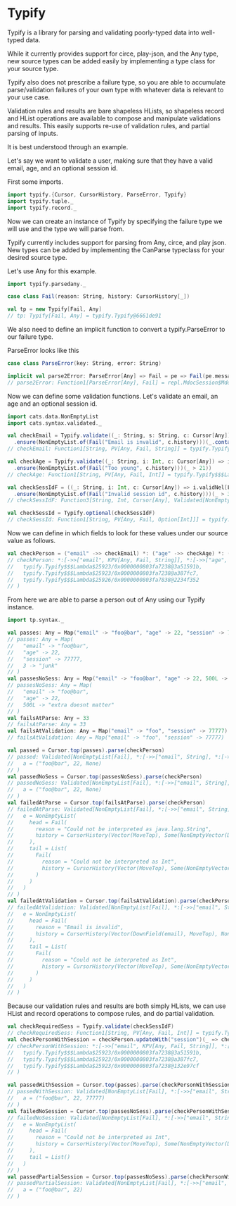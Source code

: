 # Typify

Typify is a library for parsing and validating poorly-typed data into well-typed data.

While it currently provides support for circe, play-json, and the Any type,
new source types can be added easily by implementing a type class for your source type.

Typify also does not prescribe a failure type, so you are able to accumulate parse/validation
failures of your own type with whatever data is relevant to your use case.

Validation rules and results are bare shapeless HLists, so shapeless record and HList
operations are available to compose and manipulate validations and results. This easily
supports re-use of validation rules, and partial parsing of inputs.

It is best understood through an example.

Let's say we want to validate a user, making sure that they have a valid email, age,
and an optional session id.

First some imports.

```scala
import typify.{Cursor, CursorHistory, ParseError, Typify}
import typify.tuple._
import typify.record._
```

Now we can create an instance of Typify  by specifying the failure type we will use and
the type we will parse from.

Typify currently includes support for parsing from Any, circe, and play json.
New types can be added by implementing the CanParse typeclass for your desired source type.

Let's use Any for this example.

```scala
import typify.parsedany._

case class Fail(reason: String, history: CursorHistory[_])

val tp = new Typify[Fail, Any]
// tp: Typify[Fail, Any] = typify.Typify@6661de91
```

We also need to define an implicit function to convert a typify.ParseError to our failure type.

ParseError looks like this

```scala
case class ParseError(key: String, error: String)
```

```scala
implicit val parse2Error: ParseError[Any] => Fail = pe => Fail(pe.message, pe.cursor.history)
// parse2Error: Function1[ParseError[Any], Fail] = repl.MdocSession$MdocApp$$Lambda$25921/0x0000000803fa1000@6ed87fe0
```

Now we can define some validation functions.
Let's validate an email, an age and an optional session id.

```scala
import cats.data.NonEmptyList
import cats.syntax.validated._

val checkEmail = Typify.validate((_: String, s: String, c: Cursor[Any]) => s.validNel[Fail]
  .ensure(NonEmptyList.of(Fail("Email is invalid", c.history)))(_.contains("@")))
// checkEmail: Function1[String, PV[Any, Fail, String]] = typify.Typify$$$Lambda$25923/0x0000000803fa7238@3a51591b

val checkAge = Typify.validate((_: String, i: Int, c: Cursor[Any]) => i.validNel[Fail]
  .ensure(NonEmptyList.of(Fail("Too young", c.history)))(_ > 21))
// checkAge: Function1[String, PV[Any, Fail, Int]] = typify.Typify$$$Lambda$25923/0x0000000803fa7238@a387fc7

val checkSessIdF = ((_: String, i: Int, c: Cursor[Any]) => i.validNel[Fail]
  .ensure(NonEmptyList.of(Fail("Invalid session id", c.history)))(_ > 3000))
// checkSessIdF: Function3[String, Int, Cursor[Any], Validated[NonEmptyList[Fail], Int]] = repl.MdocSession$MdocApp$$Lambda$25925/0x0000000803fa1cb0@fbeaa3a

val checkSessId = Typify.optional(checkSessIdF)
// checkSessId: Function1[String, PV[Any, Fail, Option[Int]]] = typify.Typify$$$Lambda$25926/0x0000000803fa7838@2234f352
```

Now we can define in which fields to look for these values under our source value as follows.

```scala
val checkPerson = ("email" ->> checkEmail) *: ("age" ->> checkAge) *: ("session" ->> checkSessId) *: EmptyTuple
// checkPerson: *:[->>["email", KPV[Any, Fail, String]], *:[->>["age", KPV[Any, Fail, Int]], *:[->>["session", KPV[Any, Fail, Option[Int]]], EmptyTuple]]] = (
//   typify.Typify$$$Lambda$25923/0x0000000803fa7238@3a51591b,
//   typify.Typify$$$Lambda$25923/0x0000000803fa7238@a387fc7,
//   typify.Typify$$$Lambda$25926/0x0000000803fa7838@2234f352
// )
```

From here we are able to parse a person out of Any using our Typify instance.

```scala
import tp.syntax._

val passes: Any = Map("email" -> "foo@bar", "age" -> 22, "session" -> 77777, 3 -> "junk")
// passes: Any = Map(
//   "email" -> "foo@bar",
//   "age" -> 22,
//   "session" -> 77777,
//   3 -> "junk"
// )
val passesNoSess: Any = Map("email" -> "foo@bar", "age" -> 22, 500L -> "extra doesnt matter")
// passesNoSess: Any = Map(
//   "email" -> "foo@bar",
//   "age" -> 22,
//   500L -> "extra doesnt matter"
// )
val failsAtParse: Any = 33
// failsAtParse: Any = 33
val failsAtValidation: Any = Map("email" -> "foo", "session" -> 77777)
// failsAtValidation: Any = Map("email" -> "foo", "session" -> 77777)

val passed = Cursor.top(passes).parse(checkPerson)
// passed: Validated[NonEmptyList[Fail], *:[->>["email", String], *:[->>["age", Int], *:[->>["session", Option[Int]], EmptyTuple]]]] = Valid(
//   a = ("foo@bar", 22, None)
// )
val passedNoSess = Cursor.top(passesNoSess).parse(checkPerson)
// passedNoSess: Validated[NonEmptyList[Fail], *:[->>["email", String], *:[->>["age", Int], *:[->>["session", Option[Int]], EmptyTuple]]]] = Valid(
//   a = ("foo@bar", 22, None)
// )
val failedAtParse = Cursor.top(failsAtParse).parse(checkPerson)
// failedAtParse: Validated[NonEmptyList[Fail], *:[->>["email", String], *:[->>["age", Int], *:[->>["session", Option[Int]], EmptyTuple]]]] = Invalid(
//   e = NonEmptyList(
//     head = Fail(
//       reason = "Could not be interpreted as java.lang.String",
//       history = CursorHistory(Vector(MoveTop), Some(NonEmptyVector(DownField(email))))
//     ),
//     tail = List(
//       Fail(
//         reason = "Could not be interpreted as Int",
//         history = CursorHistory(Vector(MoveTop), Some(NonEmptyVector(DownField(age))))
//       )
//     )
//   )
// )
val failedAtValidation = Cursor.top(failsAtValidation).parse(checkPerson)
// failedAtValidation: Validated[NonEmptyList[Fail], *:[->>["email", String], *:[->>["age", Int], *:[->>["session", Option[Int]], EmptyTuple]]]] = Invalid(
//   e = NonEmptyList(
//     head = Fail(
//       reason = "Email is invalid",
//       history = CursorHistory(Vector(DownField(email), MoveTop), None)
//     ),
//     tail = List(
//       Fail(
//         reason = "Could not be interpreted as Int",
//         history = CursorHistory(Vector(MoveTop), Some(NonEmptyVector(DownField(age))))
//       )
//     )
//   )
// )
```

Because our validation rules and results are both simply HLists, we can use HList and record
operations to compose rules, and do partial validation.

```scala
val checkRequiredSess = Typify.validate(checkSessIdF)
// checkRequiredSess: Function1[String, PV[Any, Fail, Int]] = typify.Typify$$$Lambda$25923/0x0000000803fa7238@132e97cf
val checkPersonWithSession = checkPerson.updateWith("session")(_ => checkRequiredSess)
// checkPersonWithSession: *:[->>["email", KPV[Any, Fail, String]], *:[->>["age", KPV[Any, Fail, Int]], *:[->>["session", Function1[String, PV[Any, Fail, Int]]], EmptyTuple]]] = (
//   typify.Typify$$$Lambda$25923/0x0000000803fa7238@3a51591b,
//   typify.Typify$$$Lambda$25923/0x0000000803fa7238@a387fc7,
//   typify.Typify$$$Lambda$25923/0x0000000803fa7238@132e97cf
// )

val passedWithSession = Cursor.top(passes).parse(checkPersonWithSession)
// passedWithSession: Validated[NonEmptyList[Fail], *:[->>["email", String], *:[->>["age", Int], *:[->>["session", Int], EmptyTuple]]]] = Valid(
//   a = ("foo@bar", 22, 77777)
// )
val failedNoSession = Cursor.top(passesNoSess).parse(checkPersonWithSession)
// failedNoSession: Validated[NonEmptyList[Fail], *:[->>["email", String], *:[->>["age", Int], *:[->>["session", Int], EmptyTuple]]]] = Invalid(
//   e = NonEmptyList(
//     head = Fail(
//       reason = "Could not be interpreted as Int",
//       history = CursorHistory(Vector(MoveTop), Some(NonEmptyVector(DownField(session))))
//     ),
//     tail = List()
//   )
// )
val passedPartialSession = Cursor.top(passesNoSess).parse(checkPersonWithSession - "session")
// passedPartialSession: Validated[NonEmptyList[Fail], *:[->>["email", String], *:[->>["age", Int], EmptyTuple]]] = Valid(
//   a = ("foo@bar", 22)
// )
```
